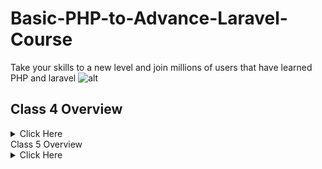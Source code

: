 # Basic-PHP-to-Advance-Laravel-Course
Take your skills to a new level and join millions of users that have learned PHP and laravel
![alt](https://encrypted-tbn0.gstatic.com/images?q=tbn:ANd9GcS9rEj0XyCed8vWnBwHNX7jpjDc48WE3k-v5w&usqp=CAU)
## Class 4 Overview

<details>
<summary>Click Here </summary>
1. Operator: Increment (++) and Decrement (--)
- For Loop
- While loop
- Do while
. Foreach
</details>
Class 5 Overview
<details>
<summary>Click Here </summary>
1. Keyword: break, continue
2.Indexed array
3.Associative array
4.Multidimensional array
</details>

